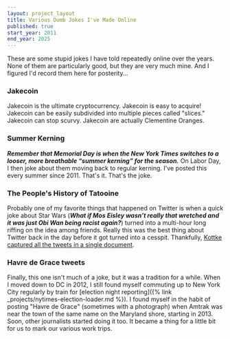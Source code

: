```yaml
---
layout: project_layout
title: Various Dumb Jokes I've Made Online
published: true
start_year: 2011
end_year: 2025
---
```

These are some stupid jokes I have told repeatedly online over the years. None of them are particularly good, but they are very much mine. And I figured I'd record them here for posterity...

### Jakecoin

Jakecoin is the ultimate cryptocurrency. Jakecoin is easy to acquire! Jakecoin can be easily subdivided into multiple pieces called "slices." Jakecoin can stop scurvy. Jakecoin are actually Clementine Oranges.

### Summer Kerning

_**Remember that Memorial Day is when the New York Times switches to a looser, more breathable “summer kerning” for the season.**_ On Labor Day, I then joke about them moving back to regular kerning. I've posted this every summer since 2011. That's it. That's the joke.

### The People's History of Tatooine

Probably one of my favorite things that happened on Twitter is when a quick joke about Star Wars (_**What if Mos Eisley wasn’t really that wretched and it was just Obi Wan being racist again?**_) turned into a multi-hour long riffing on the idea among friends. Really this was the best thing about Twitter back in the day before it got turned into a cesspit. Thankfully, [Kottke captured all the tweets in a single document](https://kottke.org/17/12/the-peoples-history-of-tattooine).

### Havre de Grace tweets

Finally, this one isn't much of a joke, but it was a tradition for a while. When I moved down to DC in 2012, I still found myself commuting up to New York City regularly by train for [election night reporting]({% link _projects/nytimes-election-loader.md %}). I found myself in the habit of posting "Havre de Grace" (sometimes with a photograph) when Amtrak was near the town of the same name on the Maryland shore, starting in 2013. Soon, other journalists started doing it too. It became a thing for a little bit for us to mark our various work trips.
